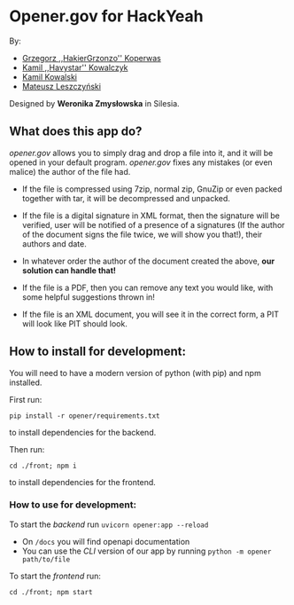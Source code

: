 # Opener.gov for HackYeah

By:
- [Grzegorz ,,HakierGrzonzo'' Koperwas](https://github.com/HakierGrzonzo)
- [Kamil ,,Havystar'' Kowalczyk](https://github.com/Havystar)
- [Kamil Kowalski](https://github.com/Crustacean1)
- [Mateusz Leszczyński](https://github.com/LeszczynskiMateusz)

Designed by **Weronika Zmysłowska** in Silesia.

## What does this app do?

*opener.gov* allows you to simply drag and drop a file into it, and it will be opened in your
default program. *opener.gov* fixes any mistakes (or even malice) the author of the file had.

- If the file is compressed using 7zip, normal zip, GnuZip or even packed together with tar,
  it will be decompressed and unpacked.

- If the file is a digital signature in XML format, then the signature will be verified,
  user will be notified of a presence of a signatures (If the author of the document signs
  the file twice, we will show you that!), their authors and date.

- In whatever order the author of the document created the above, **our solution can handle that!**

- If the file is a PDF, then you can remove any text you would like, with some helpful
  suggestions thrown in!

- If the file is an XML document, you will see it in the correct form, a PIT will look like PIT
  should look.


## How to install for development:

You will need to have a modern version of python (with pip) and npm installed.

First run:

```
pip install -r opener/requirements.txt
```
to install dependencies for the backend.


Then run:
```
cd ./front; npm i
```
to install dependencies for the frontend.

### How to use for development:

To start the *backend* run `uvicorn opener:app --reload`
- On `/docs` you will find openapi documentation
- You can use the *CLI* version of our app by running `python -m opener path/to/file`

To start the *frontend* run:
```
cd ./front; npm start
```

